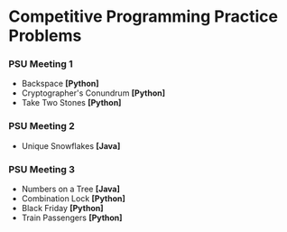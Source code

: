# Competitive Programming Practice Problems
<h3>PSU Meeting 1</h3>
<ul>
    <li>Backspace <b>[Python]</b></li>
    <li>Cryptographer's Conundrum <b>[Python]</b></li>
    <li>Take Two Stones <b>[Python]</b></li>
</ul>

<h3>PSU Meeting 2</h3>
<ul>
    <li>Unique Snowflakes <b>[Java]</b></li>
</ul>

<h3>PSU Meeting 3</h3>
<ul>
    <li>Numbers on a Tree <b>[Java]</b></li>
    <li>Combination Lock <b>[Python]</b></li>
    <li>Black Friday <b>[Python]</b></li>
    <li>Train Passengers <b>[Python]</b></li>
</ul>
